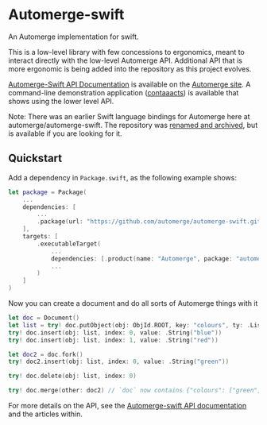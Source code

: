 # Automerge-swift

An Automerge implementation for swift.

This is a low-level library with few concessions to ergonomics, meant to interact directly with the low-level Automerge API.
Additional API that is more ergonomic is being added into the repository as this project evolves.

[Automerge-Swift API Documentation](https://automerge.org/automerge-swift/documentation/automerge/) is available on the [Automerge site](https://automerge.org/).
A command-line demonstration application ([contaaacts](https://github.com/automerge/contaaacts)) is available that shows using the lower level API.

Note: There was an earlier Swift language bindings for Automerge here at automerge/automerge-swift.
The repository was [renamed and archived](https://github.com/automerge/automerge-swift-archived), but is available if you are looking for it.

## Quickstart

Add a dependency in `Package.swift`, as the following example shows:

```swift
let package = Package(
    ...
    dependencies: [
        ...
        .package(url: "https://github.com/automerge/automerge-swift.git", from: "0.5.2")
    ],
    targets: [
        .executableTarget(
            ...
            dependencies: [.product(name: "Automerge", package: "automerge-swift")],
            ...
        )
    ]
)
```

Now you can create a document and do all sorts of Automerge things with it

```swift
let doc = Document()
let list = try! doc.putObject(obj: ObjId.ROOT, key: "colours", ty: .List)
try! doc.insert(obj: list, index: 0, value: .String("blue"))
try! doc.insert(obj: list, index: 1, value: .String("red"))

let doc2 = doc.fork()
try! doc2.insert(obj: list, index: 0, value: .String("green"))

try! doc.delete(obj: list, index: 0)

try! doc.merge(other: doc2) // `doc` now contains {"colours": ["green", "red"]}
```

For more details on the API, see the [Automerge-swift API documentation](https://automerge.org/automerge-swift/documentation/automerge/) and the articles within.
